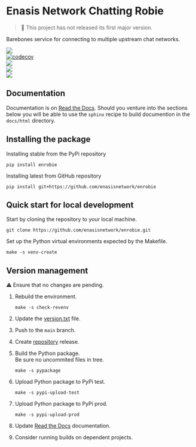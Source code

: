 # Enasis Network Chatting Robie

> :children_crossing: This project has not released its first major version.

Barebones service for connecting to multiple upstream chat networks.

[![](https://img.shields.io/github/actions/workflow/status/enasisnetwork/enrobie/build.yml?style=flat-square&label=GitHub%20actions)](https://github.com/enasisnetwork/enrobie/actions)<br>
[![codecov](https://img.shields.io/codecov/c/github/enasisnetwork/enrobie?token=7PGOXKJU0E&style=flat-square&logoColor=FFFFFF&label=Coverage)](https://codecov.io/gh/enasisnetwork/enrobie)<br>
[![](https://img.shields.io/readthedocs/enrobie?style=flat-square&label=Read%20the%20Docs)](https://enrobie.readthedocs.io)<br>
[![](https://img.shields.io/pypi/v/enrobie.svg?style=flat-square&label=PyPi%20version)](https://pypi.org/project/enrobie)<br>
[![](https://img.shields.io/pypi/dm/enrobie?style=flat-square&label=PyPi%20downloads)](https://pypi.org/project/enrobie)

## Documentation
Documentation is on [Read the Docs](https://enrobie.readthedocs.io).
Should you venture into the sections below you will be able to use the
`sphinx` recipe to build documention in the `docs/html` directory.

## Installing the package
Installing stable from the PyPi repository
```
pip install enrobie
```
Installing latest from GitHub repository
```
pip install git+https://github.com/enasisnetwork/enrobie
```

## Quick start for local development
Start by cloning the repository to your local machine.
```
git clone https://github.com/enasisnetwork/enrobie.git
```
Set up the Python virtual environments expected by the Makefile.
```
make -s venv-create
```

## Version management
:warning: Ensure that no changes are pending.

1. Rebuild the environment.
   ```
   make -s check-revenv
   ```

1. Update the [version.txt](enrobie/version.txt) file.

1. Push to the `main` branch.

1. Create [repository](https://github.com/enasisnetwork/enrobie) release.

1. Build the Python package.<br>Be sure no uncommited files in tree.
   ```
   make -s pypackage
   ```

1. Upload Python package to PyPi test.
   ```
   make -s pypi-upload-test
   ```

1. Upload Python package to PyPi prod.
   ```
   make -s pypi-upload-prod
   ```

1. Update [Read the Docs](https://enrobie.readthedocs.io) documentation.

1. Consider running builds on dependent projects.
